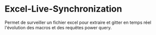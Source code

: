 # Excel-Live-Synchronization
Permet de surveiller un fichier excel pour extraire et gitter en temps réel l'évolution des macros et des requêtes power query.
